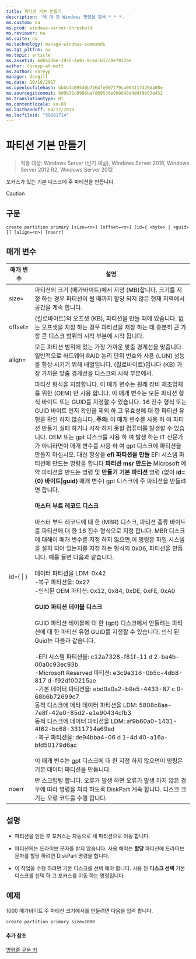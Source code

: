 ```yaml
---
title: 파티션 기본 만들기
description: '에 대 한 Windows 명령을 항목 * * *- '
ms.custom: na
ms.prod: windows-server-threshold
ms.reviewer: na
ms.suite: na
ms.technology: manage-windows-commands
ms.tgt_pltfrm: na
ms.topic: article
ms.assetid: 6d652d8e-3935-4a91-8ced-b17c0e7937be
author: coreyp-at-msft
ms.author: coreyp
manager: dongill
ms.date: 10/16/2017
ms.openlocfilehash: bbbb4b89540b7264fe907f79ca003117429da08e
ms.sourcegitcommit: 0d0b32c8986ba7db9536e0b8648d4ddf9b03e452
ms.translationtype: HT
ms.contentlocale: ko-KR
ms.lasthandoff: 04/17/2019
ms.locfileid: "59881714"
---
```

# <a name="create-partition-primary"></a>파티션 기본 만들기

>적용 대상: Windows Server (반기 채널), Windows Server 2016, Windows Server 2012 R2, Windows Server 2012

포커스가 있는 기본 디스크에 주 파티션을 만듭니다.  
  
> [!CAUTION]  
  
  
  
## <a name="syntax"></a>구문  
  
```  
create partition primary [size=<n>] [offset=<n>] [id={ <byte> | <guid> }] [align=<n>] [noerr]  
```  
  
## <a name="parameters"></a>매개 변수  
  
|매개 변수|설명|  
|-------|--------|  
|size\=<n>|파티션의 크기 (메가바이트)에서 지정 \(MB\)합니다. 크기를 지정 하는 경우 파티션이 될 때까지 할당 되지 않은 현재 지역에서 공간을 계속 합니다.|  
|offset\=<n>|(킬로바이트)의 오프셋 \(KB\), 파티션을 만들 때에 있습니다. 없는 오프셋을 지정 하는 경우 파티션을 저장 하는 데 충분히 큰 가장 큰 디스크 범위의 시작 부분에 시작 됩니다.|  
|align\=<n>|모든 파티션 범위에 있는 가장 가까운 맞춤 경계선을 맞춥니다. 일반적으로 하드웨어 RAID 논리 단위 번호와 사용 \(LUN\) 성능을 향상 시키기 위해 배열입니다. <n> (킬로바이트)입니다 \(KB\) 가장 가까운 맞춤 경계선을 디스크의 시작 부분에서.|  
|id\={ <byte> &#124; <guid> }|파티션 형식을 지정합니다. 이 매개 변수는 원래 장비 제조업체를 위한 \(OEM\) 만 사용 합니다. 이 매개 변수는 모든 파티션 형식 바이트 또는 GUID를 지정할 수 있습니다. 16 진수 형식 또는 GUID 바이트 인지 확인을 제외 하 고 유효성에 대 한 파티션 유형을 확인 하지 않습니다. **주의:** 이 매개 변수를 사용 하 여 파티션 만들기 실패 하거나 시작 하지 못할 컴퓨터를 발생할 수 있습니다. OEM 또는 gpt 디스크를 사용 하 여 발생 하는 IT 전문가가 아니라면이 매개 변수를 사용 하 여 gpt 디스크에 파티션을 만들지 마십시오. 대신 항상을 **efi 파티션을 만들** EFI 시스템 파티션에 만드는 명령을 합니다 **파티션 msr 만드는** Microsoft 예약 파티션을 만드는 명령 및 **만들기 기본 파티션** 명령 \(없이 **id\={0} 바이트&#124;guid}** 매개 변수\) gpt 디스크에 주 파티션을 만들려면 합니다.<br /><br />**마스터 부트 레코드 디스크**<br /><br />마스터 부트 레코드에 대 한 \(MBR\) 디스크, 파티션 종류 바이트를 파티션에 대 한 16 진수 형식으로 지정 합니다. MBR 디스크에 대해이 매개 변수를 지정 하지 않으면,이 명령은 파일 시스템을 설치 되어 있는지를 지정 하는 형식의 0x06, 파티션을 만듭니다. 예를 들면 다음과 같습니다.<br /><br />데이터 파티션을 LDM: 0x42<br />-복구 파티션을: 0x27<br />-인식된 OEM 파티션: 0x12, 0x84, 0xDE, 0xFE, 0xA0<br /><br />**GUID 파티션 테이블 디스크**<br /><br />GUID 파티션 테이블에 대 한 \(gpt\) 디스크에서 만들려는 파티션에 대 한 파티션 유형 GUID를 지정할 수 있습니다. 인식 된 Guid는 다음과 같습니다.<br /><br />-EFI 시스템 파티션을: c12a7328\-f81f\-11 d 2\-ba4b\-00a0c93ec93b<br />-Microsoft Reserved 파티션: e3c9e316\-0b5c\-4db8\-817 d\-f92df00215ae<br />-기본 데이터 파티션을: ebd0a0a2\-b9e5\-4433\-87 c 0\-68b6b72699c7<br />동적 디스크에 메타 데이터 파티션을 LDM: 5808c8aa\-7e8f\-42e0\-85d2\-e1e90434cfb3<br />동적 디스크에 데이터 파티션을 LDM: af9b60a0\-1431\-4f62\-bc68\-3311714a69ad<br />-복구 파티션을: de94bba4\-06 d 1\-4d 40\-a16a\-bfd50179d6ac<br /><br />이 매개 변수는 gpt 디스크에 대 한 지정 하지 않으면이 명령은 기본 데이터 파티션을 만듭니다.|  
|noerr|만 스크립팅 합니다. 오류가 발생 하면 오류가 발생 하지 않은 경우에 따라 명령을 처리 하도록 DiskPart 계속 합니다. 디스크 크기는 오류 코드를 수행 합니다.|  
  
## <a name="remarks"></a>설명  
  
-   파티션을 만든 후 포커스는 자동으로 새 파티션으로 이동 합니다.  
  
-   파티션의는 드라이브 문자를 받지 않습니다. 사용 해야는 **할당** 파티션에 드라이브 문자를 할당 하려면 DiskPart 명령을 합니다.  
  
-   이 작업을 수행 하려면 기본 디스크를 선택 해야 합니다. 사용 된 **디스크 선택** 기본 디스크를 선택 하 고 포커스를 이동 하는 명령입니다.  
  
## <a name="BKMK_examples"></a>예제  
1000 메가바이트 주 파티션 크기에서를 만들려면 다음을 입력 합니다.  
  
```  
create partition primary size=1000  
```  
  
#### <a name="additional-references"></a>추가 참조  
[명령줄 구문 키](command-line-syntax-key.md)  
  

  

